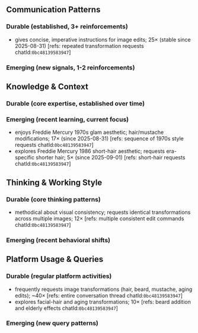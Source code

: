 ## Communication Patterns
### Durable (established, 3+ reinforcements)
- gives concise, imperative instructions for image edits; 25× (stable since 2025-08-31) [refs: repeated transformation requests chatId:`0bc48139583947`]

### Emerging (new signals, 1-2 reinforcements)

## Knowledge & Context
### Durable (core expertise, established over time)

### Emerging (recent learning, current focus)  
- enjoys Freddie Mercury 1970s glam aesthetic; hair/mustache modifications; 17× (since 2025-08-31) [refs: sequence of 1970s style requests chatId:`0bc48139583947`]
- explores Freddie Mercury 1986 short-hair aesthetic; requests era-specific shorter hair; 5× (since 2025-09-01) [refs: short-hair requests chatId:`0bc48139583947`]

## Thinking & Working Style
### Durable (core thinking patterns)
- methodical about visual consistency; requests identical transformations across multiple images; 12× [refs: multiple consistent edit commands chatId:`0bc48139583947`]

### Emerging (recent behavioral shifts)

## Platform Usage & Queries
### Durable (regular platform activities)
- frequently requests image transformations (hair, beard, mustache, aging edits); ~40× [refs: entire conversation thread chatId:`0bc48139583947`]
- explores facial-hair and aging transformations; 10× [refs: beard addition and elderly effects chatId:`0bc48139583947`]

### Emerging (new query patterns)